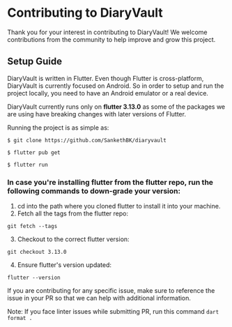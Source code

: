 # Contributing to DiaryVault

Thank you for your interest in contributing to DiaryVault! We welcome contributions from the community to help improve and grow this project.

## Setup Guide

DiaryVault is written in Flutter. Even though Flutter is cross-platform, DiaryVault is currently focused on Android. So in order to setup and run the project locally, you need to have an Android emulator or a real device.

DiaryVault currently runs only on **flutter 3.13.0** as some of the packages we are using have breaking changes with later versions of Flutter.

Running the project is as simple as:

```
$ git clone https://github.com/SankethBK/diaryvault

$ flutter pub get

$ flutter run
```

### In case you're installing flutter from the flutter repo, run the following commands to down-grade your version:

1. cd into the path where you cloned flutter to install it into your machine.
2. Fetch all the tags from the flutter repo: 
```
git fetch --tags
```
3. Checkout to the correct flutter version: 
```
git checkout 3.13.0
```
4. Ensure flutter's version updated: 
```
flutter --version
```


If you are contributing for any specific issue, make sure to reference the issue in your PR so that we can help with additional information.

Note: If you face linter issues while submitting PR, run this command `dart format .`
